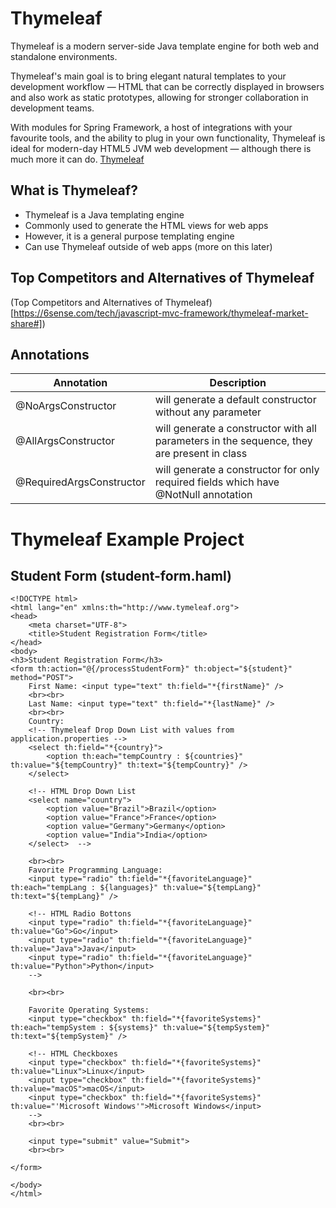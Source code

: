 # Thymeleaf
Thymeleaf is a modern server-side Java template engine for both web and standalone environments.

Thymeleaf's main goal is to bring elegant natural templates to your development workflow — HTML that can be correctly displayed in browsers and also work as static prototypes, allowing for stronger collaboration in development teams.

With modules for Spring Framework, a host of integrations with your favourite tools, and the ability to plug in your own functionality, Thymeleaf is ideal for modern-day HTML5 JVM web development — although there is much more it can do.
[Thymeleaf](www.thymeleaf.org)

## What is Thymeleaf?
- Thymeleaf is a Java templating engine
- Commonly used to generate the HTML views for web apps
- However, it is a general purpose templating engine
- Can use Thymeleaf outside of web apps (more on this later)

## Top Competitors and Alternatives of Thymeleaf
(Top Competitors and Alternatives of Thymeleaf)[https://6sense.com/tech/javascript-mvc-framework/thymeleaf-market-share#])

## Annotations

| Annotation | Description |
| --- | --- |
| @NoArgsConstructor | will generate a default constructor without any parameter |
| @AllArgsConstructor | will generate a constructor with all parameters in the sequence, they are present in class |
| @RequiredArgsConstructor | will generate a constructor for only required fields which have @NotNull annotation |

# Thymeleaf Example Project

## Student Form (student-form.haml)

```
<!DOCTYPE html>
<html lang="en" xmlns:th="http://www.tymeleaf.org">
<head>
    <meta charset="UTF-8">
    <title>Student Registration Form</title>
</head>
<body>
<h3>Student Registration Form</h3>
<form th:action="@{/processStudentForm}" th:object="${student}" method="POST">
    First Name: <input type="text" th:field="*{firstName}" />
    <br><br>
    Last Name: <input type="text" th:field="*{lastName}" />
    <br><br>
    Country:
    <!-- Thymeleaf Drop Down List with values from application.properties -->
    <select th:field="*{country}">
        <option th:each="tempCountry : ${countries}" th:value="${tempCountry}" th:text="${tempCountry}" />
    </select>

    <!-- HTML Drop Down List
    <select name="country">
        <option value="Brazil">Brazil</option>
        <option value="France">France</option>
        <option value="Germany">Germany</option>
        <option value="India">India</option>
    </select>  -->

    <br><br>
    Favorite Programming Language:
    <input type="radio" th:field="*{favoriteLanguage}" th:each="tempLang : ${languages}" th:value="${tempLang}" th:text="${tempLang}" />

    <!-- HTML Radio Bottons
    <input type="radio" th:field="*{favoriteLanguage}" th:value="Go">Go</input>
    <input type="radio" th:field="*{favoriteLanguage}" th:value="Java">Java</input>
    <input type="radio" th:field="*{favoriteLanguage}" th:value="Python">Python</input>
    -->

    <br><br>

    Favorite Operating Systems:
    <input type="checkbox" th:field="*{favoriteSystems}" th:each="tempSystem : ${systems}" th:value="${tempSystem}" th:text="${tempSystem}" />

    <!-- HTML Checkboxes
    <input type="checkbox" th:field="*{favoriteSystems}" th:value="Linux">Linux</input>
    <input type="checkbox" th:field="*{favoriteSystems}" th:value="macOS">macOS</input>
    <input type="checkbox" th:field="*{favoriteSystems}" th:value="'Microsoft Windows'">Microsoft Windows</input>
    -->
    <br><br>

    <input type="submit" value="Submit">
    <br><br>

</form>

</body>
</html>
```
